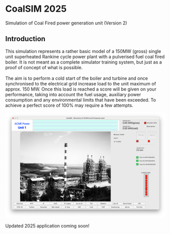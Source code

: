 # CoalSIM 2025
Simulation of Coal Fired power generation unit (Version 2)

## Introduction

This simulation represents a rather basic model of a 150MW (gross)
single unit superheated Rankine cycle power plant with a pulverised fuel
coal fired boiler. It is not meant as a complete simulator training system, 
but just as a proof of concept of what is possible.\
\
The aim is to perform a cold start of the boiler and turbine and once
synchronised to the electrical grid increase load to the unit maximum of
approx. 150 MW. Once this load is reached a score will be given on your
performance, taking into account the fuel usage, auxiliary power
consumption and any environmental limits that have been exceeded. To
achieve a perfect score of 100% may require a few attempts.

![Opening Screen view](/Screenshots/About.png)

Updated 2025 application coming soon!
